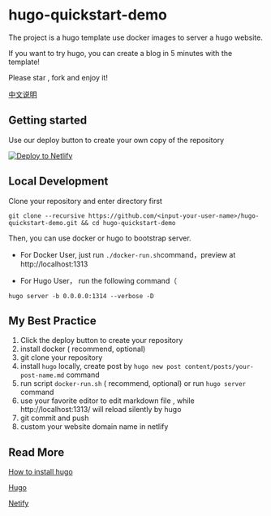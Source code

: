 hugo-quickstart-demo
====

The project is a hugo template use docker images to server a  hugo website.

If you want to try hugo,  you can create a blog in 5 minutes with the template!

Please star , fork and enjoy it!

[中文说明](https://github.com/shalk/hugo-quickstart-demo/blob/master/README_zh.md)



## Getting started

Use our deploy button to create your own copy of the repository

[![Deploy to Netlify](https://www.netlify.com/img/deploy/button.svg)](https://app.netlify.com/start/deploy?repository=https://github.com/shalk/hugo-quickstart-demo)



## Local Development

Clone your repository and enter directory first

```
git clone --recursive https://github.com/<input-your-user-name>/hugo-quickstart-demo.git && cd hugo-quickstart-demo
```

Then,  you can use docker or hugo to bootstrap server.


- For Docker User, just run `./docker-run.sh`command，preview at  http://localhost:1313 

- For Hugo User， run the following command（

```
hugo server -b 0.0.0.0:1314 --verbose -D
```



## My Best Practice

1. Click the deploy button to create your repository 
2. install docker ( recommend, optional)
3. git clone your repository
4. install `hugo` locally, create post by `hugo new post content/posts/your-post-name.md` command
5. run script  `docker-run.sh` ( recommend, optional)  or   run `hugo server` command
6. use your favorite editor to edit markdown file , while   http://localhost:1313/  will reload silently by hugo
7. git commit and push
8. custom your website domain name in netlify




## Read More

[How to install hugo](https://gohugo.io/getting-started/installing/)

[Hugo](https://gohugo.io/)

[Netify](https://www.netlify.com/)


